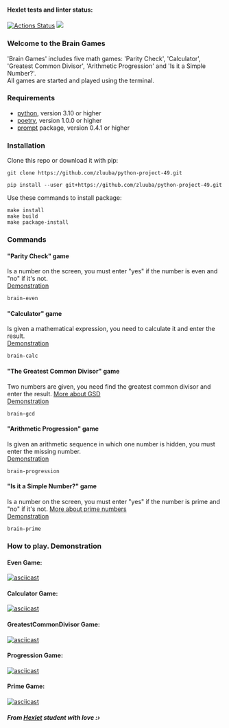 #### Hexlet tests and linter status:
[![Actions Status](https://github.com/zluuba/python-project-49/workflows/hexlet-check/badge.svg)](https://github.com/zluuba/python-project-49/actions) <a href="https://codeclimate.com/github/zluuba/python-project-49/maintainability"><img src="https://api.codeclimate.com/v1/badges/8f30055514168a104cb1/maintainability" /></a>


### Welcome to the Brain Games
'Brain Games' includes five math games: 'Parity Check', 'Calculator', 'Greatest Common Divisor', 'Arithmetic Progression' and 'Is it a Simple Number?'. <br />
All games are started and played using the terminal. <br />


### Requirements
- [python](https://www.python.org/), version 3.10 or higher
- [poetry](https://python-poetry.org/), version 1.0.0 or higher
- [prompt](https://prompt.readthedocs.io/en/latest/) package, version 0.4.1 or higher


### Installation
Clone this repo or download it with pip:
```ch
git clone https://github.com/zluuba/python-project-49.git
```
```ch
pip install --user git+https://github.com/zluuba/python-project-49.git
```

Use these commands to install package:
```ch
make install
make build
make package-install
```

### Commands

#### **"Parity Check"** game
Is a number on the screen, you must enter "yes" if the number is even and "no" if it's not. <br />
[Demonstration](https://github.com/zluuba/python-project-49#even-game)
```ch
brain-even
```

#### **"Calculator"** game
Is given a mathematical expression, you need to calculate it and enter the result. <br />
[Demonstration](https://github.com/zluuba/python-project-49#calculator-game-1)
```ch
brain-calc
```

#### **"The Greatest Common Divisor"** game
Two numbers are given, you need find the greatest common divisor and enter the result. [More about GSD](https://en.wikipedia.org/wiki/Greatest_common_divisor) <br />
[Demonstration](https://github.com/zluuba/python-project-49#greatestcommondivisor-game)
```ch
brain-gcd
```

#### **"Arithmetic Progression"** game
Is given an arithmetic sequence in which one number is hidden, you must enter the missing number. <br />
[Demonstration](https://github.com/zluuba/python-project-49#progression-game)
```ch
brain-progression
```

#### **"Is it a Simple Number?"** game
Is a number on the screen, you must enter "yes" if the number is prime and "no" if it's not. [More about prime numbers](https://en.wikipedia.org/wiki/Prime_number) <br />
[Demonstration](https://github.com/zluuba/python-project-49#prime-game)
```ch
brain-prime
```


### How to play. Demonstration

#### Even Game:
[![asciicast](https://asciinema.org/a/h6cIIpEGMbiNajL8XJ02GrOPX.svg)](https://asciinema.org/a/h6cIIpEGMbiNajL8XJ02GrOPX)

#### Calculator Game:
[![asciicast](https://asciinema.org/a/H00VVTCBDKfmdu3LVuOQPEMza.svg)](https://asciinema.org/a/H00VVTCBDKfmdu3LVuOQPEMza)

#### GreatestCommonDivisor Game:
[![asciicast](https://asciinema.org/a/hgcLbeJ0WcWTQIHewflnZrFGQ.svg)](https://asciinema.org/a/hgcLbeJ0WcWTQIHewflnZrFGQ)

#### Progression Game:
[![asciicast](https://asciinema.org/a/PBE94ttXoDZKKZ4EcT5A3vaC7.svg)](https://asciinema.org/a/PBE94ttXoDZKKZ4EcT5A3vaC7)

#### Prime Game:
[![asciicast](https://asciinema.org/a/rELtozb3KeYL1sz5XDkqLyZhv.svg)](https://asciinema.org/a/rELtozb3KeYL1sz5XDkqLyZhv)


##### From [Hexlet](https://hexlet.io/my) student with love :› <br />
